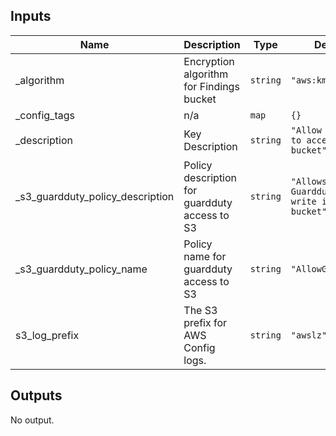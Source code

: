 ## Inputs

| Name | Description | Type | Default | Required |
|------|-------------|------|---------|:-----:|
| \_algorithm | Encryption algorithm for Findings bucket | `string` | `"aws:kms"` | no |
| \_config\_tags | n/a | `map` | `{}` | no |
| \_description | Key Description | `string` | `"Allow Guarduty to access bucket"` | no |
| \_s3\_guardduty\_policy\_description | Policy description for guardduty access to S3 | `string` | `"Allows Guardduty to write in S3 bucket"` | no |
| \_s3\_guardduty\_policy\_name | Policy name for guardduty access to S3 | `string` | `"AllowGuardduty"` | no |
| s3\_log\_prefix | The S3 prefix for AWS Config logs. | `string` | `"awslz"` | no |

## Outputs

No output.

